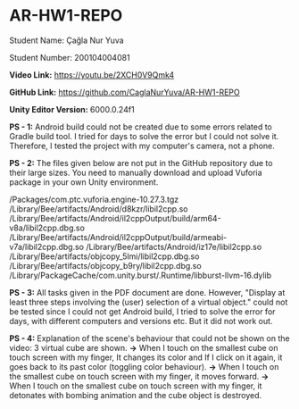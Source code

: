 # AR-HW1-REPO

Student Name: Çağla Nur Yuva

Student Number: 200104004081

**Video Link:** https://youtu.be/2XCH0V9Qmk4

**GitHub Link:** https://github.com/CaglaNurYuva/AR-HW1-REPO

**Unity Editor Version:** 6000.0.24f1

**PS - 1:** Android build could not be created due to some errors related to Gradle build tool. I tried for days to solve the error but I could not solve it. Therefore, I tested the project with my computer's camera, not a phone.


**PS - 2:** The files given below are not put in the GitHub repository due to their large sizes. You need to manually download and upload Vuforia package in your own Unity environment. 

/Packages/com.ptc.vuforia.engine-10.27.3.tgz
/Library/Bee/artifacts/Android/d8kzr/libil2cpp.so
/Library/Bee/artifacts/Android/il2cppOutput/build/arm64-v8a/libil2cpp.dbg.so
/Library/Bee/artifacts/Android/il2cppOutput/build/armeabi-v7a/libil2cpp.dbg.so
/Library/Bee/artifacts/Android/iz17e/libil2cpp.so
/Library/Bee/artifacts/objcopy_5lmi/libil2cpp.dbg.so
/Library/Bee/artifacts/objcopy_b9ry/libil2cpp.dbg.so
/Library/PackageCache/com.unity.burst/.Runtime/libburst-llvm-16.dylib

**PS - 3:** All tasks given in the PDF document are done. However, "Display at least three steps involving the (user) selection of a virtual object." could not be tested since I could not get Android build, I tried to solve the error for days, with different computers and versions etc. But it did not work out.


**PS - 4:** Explanation of the scene's behaviour that could not be shown on the video: 3 virtual cube are shown. 
**->** When I touch on the smallest cube on touch screen with my finger, It changes its color and If I click on it again, it goes back to its past color (toggling color behaviour).
**->** When I touch on the smallest cube on touch screen with my finger, it moves forward. 
**->** When I touch on the smallest cube on touch screen with my finger, it detonates with bombing animation and the cube object is destroyed.
